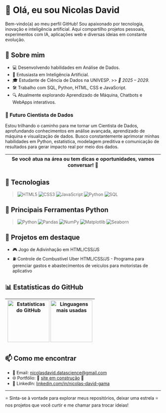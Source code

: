 # 👋 Olá, eu sou Nicolas David

Bem-vindo(a) ao meu perfil GitHub! Sou apaixonado por tecnologia, inovação e inteligência artificial. Aqui compartilho projetos pessoais, experimentos com IA, aplicações web e diversas ideias em constante evolução.

## 🚀 Sobre mim

- 💻 Desenvolvendo habilidades em Análise de Dados.
- 🤖 Entusiasta em Inteligência Artificial.  
- 🎓 Estudante de Ciência de Dados na UNIVESP. >> *📅 2025 – 2029.*
- 🛠️ Trabalho com SQL, Python, HTML, CSS e JavaScript.
- 🔍 Atualmente explorando Aprendizado de Máquina, Chatbots e WebApps interativos.

### 🔬 Futuro Cientista de Dados

Estou trilhando o caminho para me tornar um Cientista de Dados, aprofundando conhecimentos em análise avançada, aprendizado de máquina e visualização de dados. Busco constantemente aprimorar minhas habilidades em Python, estatística, modelagem preditiva e comunicação de resultados para gerar impacto real por meio dos dados.

| Se você atua na área ou tem dicas e oportunidades, vamos conversar! 💬 |
|:---:|

## 🧰 Tecnologias

>![HTML5](https://img.shields.io/badge/HTML5-E34F26?style=for-the-badge&logo=html5&logoColor=white)
>![CSS3](https://img.shields.io/badge/CSS3-1572B6?style=for-the-badge&logo=css3&logoColor=white)
>![JavaScript](https://img.shields.io/badge/JavaScript-F7DF1E?style=for-the-badge&logo=javascript&logoColor=black)
>![Python](https://img.shields.io/badge/Python-3776AB?style=for-the-badge&logo=python&logoColor=white)
>![SQL](https://img.shields.io/badge/SQL-003B57?style=for-the-badge&logo=mysql&logoColor=white)

## 🐍 Principais Ferramentas Python

>![Python](https://img.shields.io/badge/Python-3776AB?style=for-the-badge&logo=python&logoColor=white)
>![Pandas](https://img.shields.io/badge/Pandas-150458?style=for-the-badge&logo=pandas&logoColor=white)
>![NumPy](https://img.shields.io/badge/NumPy-013243?style=for-the-badge&logo=numpy&logoColor=white)
>![Matplotlib](https://img.shields.io/badge/Matplotlib-11557C?style=for-the-badge&logo=matplotlib&logoColor=white)
>![Seaborn](https://img.shields.io/badge/Seaborn-2E8BC0?style=for-the-badge)

## 📂 Projetos em destaque

- 🎮 Jogo de Adivinhação em HTML/CSS/JS  
- ⛽ Controle de Combustível Uber HTML/CSS/JS - Programa para gerenciar gastos e abastecimentos de veículos para motoristas de aplicativo  

## 📊 Estatísticas do GitHub

<div align="center">

| <img src="https://github-readme-stats.vercel.app/api?username=nicolasdavid-datascience&show_icons=true&theme=tokyonight&count_private=true&locale=pt-br" alt="Estatísticas do GitHub" height="135" /> <img src="https://github-readme-stats.vercel.app/api/top-langs/?username=nicolasdavid-datascience&layout=compact&theme=tokyonight" alt="Linguagens mais usadas" height="135" /> |
|:---:|

</div>

## 📫 Como me encontrar

- 📧 Email: [nicolasdavid.datascience@gmail.com](mailto:nicolasdavid.datascience@gmail.com)  
- 🌐 Portfólio: 🚧 [site em construção](#) 🚧  
- 💼 LinkedIn: [linkedin.com/in/nicolas-david-gama](https://www.linkedin.com/in/nicolas-david-gama-089b1a337)  

---

⭐️ Sinta-se à vontade para explorar meus repositórios, deixar uma estrela ⭐ nos projetos que você curtir e me chamar para trocar ideias!
